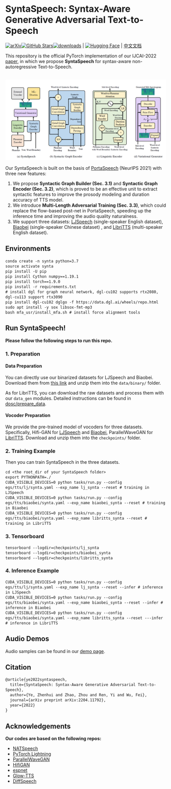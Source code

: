 # SyntaSpeech: Syntax-Aware Generative Adversarial Text-to-Speech

[![arXiv](https://img.shields.io/badge/arXiv-Paper-%3CCOLOR%3E.svg)](https://arxiv.org/abs/2204.11792)[![GitHub Stars](https://img.shields.io/github/stars/yerfor/SyntaSpeech)](https://github.com/yerfor/SyntaSpeech)[![downloads](https://img.shields.io/github/downloads/yerfor/SyntaSpeech/total.svg)](https://github.com/yerfor/SyntaSpeech/releases) | [![Hugging Face](https://img.shields.io/badge/%F0%9F%A4%97%20Hugging%20Face-blue)](https://huggingface.co/spaces/yerfor/SyntaSpeech) | [中文文档](README-zh.md)

This repository is the official PyTorch implementation of our IJCAI-2022 [paper](https://arxiv.org/abs/2204.11792), in which we propose **SyntaSpeech** for syntax-aware non-autoregressive Text-to-Speech.

<p align="center">
    <br>
    <img src="assets/SyntaSpeech.png" width="1000"/>
    <br>
</p>

Our SyntaSpeech is built on the basis of  [PortaSpeech](https://github.com/NATSpeech/NATSpeech) (NeurIPS 2021) with three new features:

1. We propose **Syntactic Graph Builder (Sec. 3.1)** and **Syntactic Graph Encoder (Sec. 3.2)**, which is proved to be an effective unit to extract syntactic features to improve the prosody modeling and duration accuracy of TTS model.
2. We introduce **Multi-Length Adversarial Training (Sec. 3.3)**, which could replace the flow-based post-net in PortaSpeech, speeding up the inference time and improving the audio quality naturalness.
3. We support three datasets: [LJSpeech](https://keithito.com/LJ-Speech-Dataset/) (single-speaker English dataset), [Biaobei](https://www.data-baker.com/open%20source.html) (single-speaker Chinese dataset) , and [LibriTTS](http://www.openslr.org/60) (multi-speaker English dataset).

## Environments

```
conda create -n synta python=3.7
source activate synta
pip install -U pip
pip install Cython numpy==1.19.1
pip install torch==1.9.0 
pip install -r requirements.txt
# install dgl for graph neural network, dgl-cu102 supports rtx2080, dgl-cu113 support rtx3090
pip install dgl-cu102 dglgo -f https://data.dgl.ai/wheels/repo.html 
sudo apt install -y sox libsox-fmt-mp3
bash mfa_usr/install_mfa.sh # install force alignment tools

```

## Run SyntaSpeech!

**Please follow the following steps to run this repo.**

### 1. Preparation

#### Data Preparation

You can directly use our binarized datasets for LJSpeech and Biaobei. Download them from [this link]() and unzip them into the `data/binary/` folder.

As for LibriTTS, you can download the raw datasets and process them with our `data_gen` modules. Detailed instructions can be found in [dosc/prepare_data](docs/prepare_data.md).

#### Vocoder Preparation

We provide the pre-trained model of vocoders for three datasets. Specifically, Hifi-GAN for [LJSpeech]() and [Biaobei](), ParallelWaveGAN for [LibriTTS](). Download and unzip them into the `checkpoints/` folder.

### 2. Training Example

Then you can train SyntaSpeech in the three datasets.

```
cd <the root_dir of your SyntaSpeech folder>
export PYTHONPATH=./
CUDA_VISIBLE_DEVICES=0 python tasks/run.py --config egs/tts/lj/synta.yaml --exp_name lj_synta --reset # training in LJSpeech
CUDA_VISIBLE_DEVICES=0 python tasks/run.py --config egs/tts/biaobei/synta.yaml --exp_name biaobei_synta --reset # training in Biaobei
CUDA_VISIBLE_DEVICES=0 python tasks/run.py --config egs/tts/biaobei/synta.yaml --exp_name libritts_synta --reset # training in LibriTTS
```

### 3. Tensorboard

```
tensorboard --logdir=checkpoints/lj_synta
tensorboard --logdir=checkpoints/biaobei_synta
tensorboard --logdir=checkpoints/libritts_synta
```

### 4. Inference Example

```
CUDA_VISIBLE_DEVICES=0 python tasks/run.py --config egs/tts/lj/synta.yaml --exp_name lj_synta --reset --infer # inference in LJSpeech
CUDA_VISIBLE_DEVICES=0 python tasks/run.py --config egs/tts/biaobei/synta.yaml --exp_name biaobei_synta --reset --infer # inference in Biaobei
CUDA_VISIBLE_DEVICES=0 python tasks/run.py --config egs/tts/biaobei/synta.yaml --exp_name libritts_synta --reset ---infer # inference in LibriTTS
```

## Audio Demos

Audio samples can be found in our [demo page](https://syntaspeech.github.io/).

## Citation

```
@article{ye2022syntaspeech,
  title={SyntaSpeech: Syntax-Aware Generative Adversarial Text-to-Speech},
  author={Ye, Zhenhui and Zhao, Zhou and Ren, Yi and Wu, Fei},
  journal={arXiv preprint arXiv:2204.11792},
  year={2022}
}
```

## Acknowledgements

**Our codes are based on the following repos:**

* [NATSpeech](https://github.com/NATSpeech/NATSpeech)
* [PyTorch Lightning](https://github.com/PyTorchLightning/pytorch-lightning)
* [ParallelWaveGAN](https://github.com/kan-bayashi/ParallelWaveGAN)
* [HifiGAN](https://github.com/jik876/hifi-gan)
* [espnet](https://github.com/espnet/espnet)
* [Glow-TTS](https://github.com/jaywalnut310/glow-tts)
* [DiffSpeech](https://github.com/MoonInTheRiver/DiffSinger)
